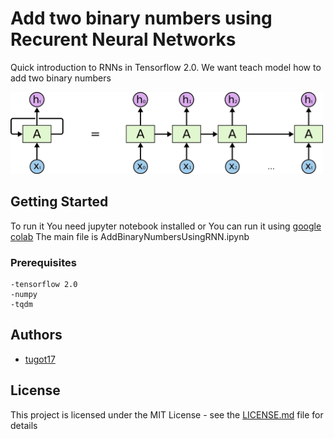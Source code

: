 # Add two binary numbers using Recurent Neural Networks
Quick introduction to RNNs in Tensorflow 2.0. We want teach model how to add two binary numbers

<img src="images/rec_net.png" alt="drawing" width="500px"/>

## Getting Started

To run it You need jupyter notebook installed or You can run it using [google colab](https://colab.research.google.com)
The main file is AddBinaryNumbersUsingRNN.ipynb

### Prerequisites
```
-tensorflow 2.0
-numpy
-tqdm
```


## Authors

* [tugot17](https://github.com/tugot17)


## License

This project is licensed under the MIT License - see the [LICENSE.md](LICENSE.md) file for details


